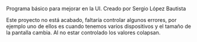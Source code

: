 Programa básico para mejorar en la UI. Creado por Sergio López Bautista

Este proyecto no está acabado, faltaría controlar algunos errores, por ejemplo uno de ellos es cuando tenemos varios dispositivos y el tamaño de la pantalla cambia. Al no estar controlado los valores colapsan.
